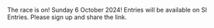 The race is on! Sunday 6 October 2024!
Entries will be available on SI Entries. Please sign up and share the link.
